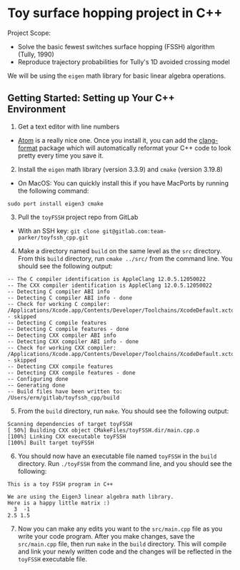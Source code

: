 # Toy surface hopping project in C++

Project Scope:
- Solve the basic fewest switches surface hopping (FSSH) algorithm (Tully, 1990)
- Reproduce trajectory probabilities for Tully's 1D avoided crossing model

We will be using the `eigen` math library for basic linear algebra operations.

## Getting Started: Setting up Your C++ Environment

1. Get a text editor with line numbers
  - [Atom](https://atom.io/) is a really nice one. Once you install it, you can add the [clang-format](https://atom.io/packages/clang-format) package which will automatically reformat your C++ code to look pretty every time you save it.

2. Install the `eigen` math library (version 3.3.9) and `cmake` (version 3.19.8)
  - On MacOS: You can quickly install this if you have MacPorts by running the following command:
  ```
  sudo port install eigen3 cmake
  ```

3. Pull the `toyFSSH` project repo from GitLab
  - With an SSH key: `git clone git@gitlab.com:team-parker/toyfssh_cpp.git`

4. Make a directory named `build` on the same level as the `src` directory. From this `build` directory, run `cmake ../src/` from the command line. You should see the following output:
```
-- The C compiler identification is AppleClang 12.0.5.12050022
-- The CXX compiler identification is AppleClang 12.0.5.12050022
-- Detecting C compiler ABI info
-- Detecting C compiler ABI info - done
-- Check for working C compiler: /Applications/Xcode.app/Contents/Developer/Toolchains/XcodeDefault.xctoolchain/usr/bin/cc - skipped
-- Detecting C compile features
-- Detecting C compile features - done
-- Detecting CXX compiler ABI info
-- Detecting CXX compiler ABI info - done
-- Check for working CXX compiler: /Applications/Xcode.app/Contents/Developer/Toolchains/XcodeDefault.xctoolchain/usr/bin/c++ - skipped
-- Detecting CXX compile features
-- Detecting CXX compile features - done
-- Configuring done
-- Generating done
-- Build files have been written to: /Users/erm/gitlab/toyfssh_cpp/build
```

5. From the `build` directory, run `make`. You should see the following output:
```
Scanning dependencies of target toyFSSH
[ 50%] Building CXX object CMakeFiles/toyFSSH.dir/main.cpp.o
[100%] Linking CXX executable toyFSSH
[100%] Built target toyFSSH
```

6. You should now have an executable file named `toyFSSH` in the `build` directory. Run `./toyFSSH` from the command line, and you should see the following:
```
This is a toy FSSH program in C++

We are using the Eigen3 linear algebra math library.
Here is a happy little matrix :)
  3  -1
2.5 1.5
```

7. Now you can make any edits you want to the `src/main.cpp` file as you write your code program. After you make changes, save the `src/main.cpp` file, then run `make` in the `build` directory. This will compile and link your newly written code and the changes will be reflected in the `toyFSSH` executable file.
